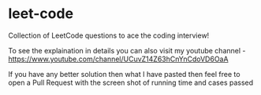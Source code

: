 # leet-code
Collection of LeetCode questions to ace the coding interview!

To see the explaination in details you can also visit my youtube channel - https://www.youtube.com/channel/UCuvZ14Z63hCnYnCdoVD6OaA

If you have any better solution then what I have pasted then feel free to open a Pull Request with the screen shot of running time and cases passed
